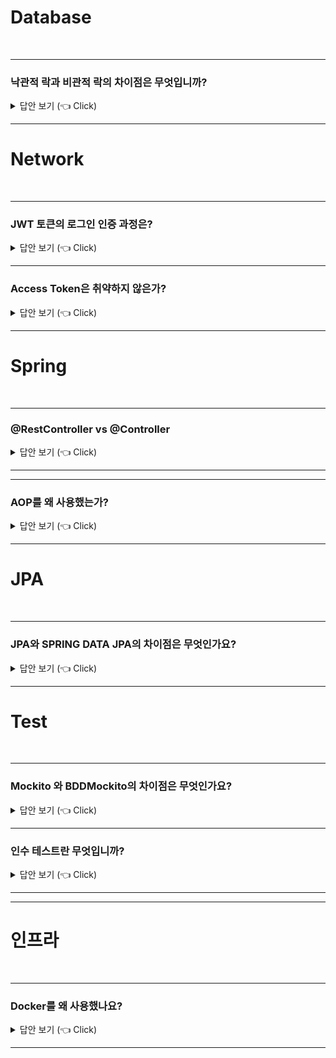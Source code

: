 

# Database
<br>

-----------------------

### 낙관적 락과 비관적 락의 차이점은 무엇입니까?

<details>
   <summary> 답안 보기 (👈 Click)</summary>
<br />

-----------------------
+ 낙관적 락
    - 일반적으로 동시성 문제가 발생하지 않을 것으로 가정해, 버전으로 동시성을 관리하는 방식입니다. 
    - 낙관적 락은 어플리케이션 레벨에서 관리됩니다.
    - 낙관적 락은 비관적 락에 비해 동시성 성능이 뛰어나다는 장점이 있습니다. 

+ 비관적 락
    - 일반적으로 동시성 문제가 발생할 것으로 가정해, 락을 걸어서 동시성을 관리하는 방식입니다.
    - 비관적 락은 DB 레벨에서 관리됩니다. 
    - 비관적 락에는 공유 락과 배타 락이 존재합니다. 
    - 공유 락은 다른 트랜잭션이 읽기는 허용하지만, 쓰기는 허용하지 않는 락을 의미합니다. 
    - 배타 락은 다른 트랜잭션이 락을 거는 것을 허용하지 않는 락을 의미합니다. 

</details>

-----------------------



# Network
<br>

-----------------------

### JWT 토큰의 로그인 인증 과정은?

<details>
   <summary> 답안 보기 (👈 Click)</summary>
<br />

-----------------------
+ 클라이언트로부터 email과 password를 전달 받으면, 
  해당 email이 유효한 email인지 확인하고, 비밀번호가 저장된 비밀번호와 일치하는지 확인한다
  email과 password가 모두 일치하면, email로 클라이언트의 id를 반환 받아서, 
  access token과 refresh token을 생성한다. 
  그리고 해당 access token과 refresh token을 클라이언트에게 반환한다.   

</details>

-----------------------

### Access Token은 취약하지 않은가?

<details>
   <summary> 답안 보기 (👈 Click)</summary>
<br />

-----------------------
+ 

</details>

-----------------------






# Spring
<br>

-----------------------
### @RestController vs @Controller

<details>
   <summary> 답안 보기 (👈 Click)</summary>
<br />

-----------------------
+ @RestController
    - @RestController는 특정 클래스가 컨트롤러임을 나타냅니다. 
    - @RestContrller는 @Controller와 @ResponseBody가 결합된 것입니다.
    - 즉, @RestController는 기본적으로 JSON 형식으로 값을 리턴합니다. 

+ @Controller
    - @Controller는 특정 클래스가 컨트롤러임을 나타냅니다. 
    - @Controller는 기본적으로 View를 반환합니다. 
    - @Controller도 @ResponseBody를 활용하면 JSON 형식으로 값을 반환할 수 있습니다. 

</details>

-----------------------

-----------------------
### AOP를 왜 사용했는가?

<details>
   <summary> 답안 보기 (👈 Click)</summary>
<br />

-----------------------
+ @RestController
    - @RestController는 특정 클래스가 컨트롤러임을 나타냅니다. 
    - @RestContrller는 @Controller와 @ResponseBody가 결합된 것입니다.
    - 즉, @RestController는 기본적으로 JSON 형식으로 값을 리턴합니다. 

+ @Controller
    - @Controller는 특정 클래스가 컨트롤러임을 나타냅니다. 
    - @Controller는 기본적으로 View를 반환합니다. 
    - @Controller도 @ResponseBody를 활용하면 JSON 형식으로 값을 반환할 수 있습니다. 

</details>

-----------------------



# JPA
<br>

-----------------------
### JPA와 SPRING DATA JPA의 차이점은 무엇인가요?

<details>
   <summary> 답안 보기 (👈 Click)</summary>
<br />

-----------------------
+ SPRING DATA JPA는 CRUD를 처리하기 위한 공통 인터페이스를 제공합니다. 
  즉, 구현 클래스 없이 인터페이스만 작성해도 개발을 완료할 수 있게 해줍니다. 
</details>

-----------------------

# Test
<br>

-----------------------
### Mockito 와 BDDMockito의 차이점은 무엇인가요?

<details>
   <summary> 답안 보기 (👈 Click)</summary>
<br />

-----------------------
+ Mockito는 org.mockito.Mockito를 import하고, when - verify의 구조를 갖습니다. 
  BDDMockito는 org.mockito.BDDMockito를 import하고, given - when - then의 구조를 갖습니다. 
  Mockito와 BDDMockito는 기능은 같지만, 이름은 다른 클래스입니다.
  BDDMockito가 Mockito보다 가독성이 뛰어나다는 장점이 있습니다. 
   
</details>

-----------------------

### 인수 테스트란 무엇입니까?

<details>
   <summary> 답안 보기 (👈 Click)</summary>
<br />

-----------------------
+ 인수 테스트는 사용자 스토리(시나리오)에 맞춰서 하는 테스트를 의미합니다.
  인수 테스트라는 이름은 소프트웨어 인수를 목적으로 한다는데서 비롯되었으며,
  주로 사용자 관점에서 E2E 테스트입니다. 
  인수 테스트는 RestAssured, MockMvc 등을 통해서 구현 가능합니다. 
   
   
</details>

-----------------------



-----------------------

# 인프라
<br>

-----------------------
### Docker를 왜 사용했나요?

<details>
   <summary> 답안 보기 (👈 Click)</summary>
<br />

-----------------------
+ 
</details>

-----------------------
